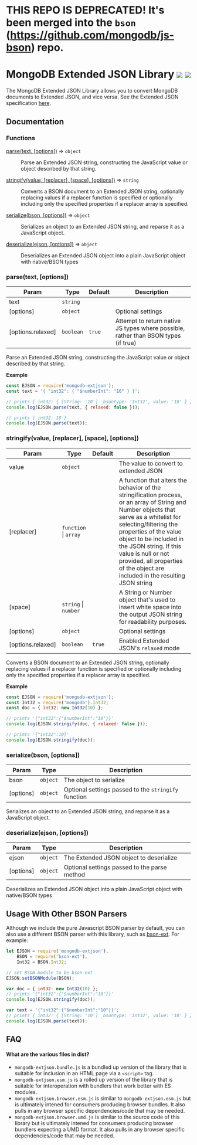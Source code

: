 # THIS REPO IS DEPRECATED!  It's been merged into the `bson` (https://github.com/mongodb/js-bson) repo.

# MongoDB Extended JSON Library  [![][npm_img]][npm_url] [![][travis_img]][travis_url]


The MongoDB Extended JSON Library allows you to convert MongoDB documents to Extended JSON, and vice versa. See the Extended JSON specification [here](https://github.com/mongodb/specifications/blob/master/source/extended-json.rst).

## Documentation

### Functions

<dl>
<dt><a href="#parse">parse(text, [options])</a> ⇒ <code>object</code></dt>
<dd><p>Parse an Extended JSON string, constructing the JavaScript value or object described by that
string.</p>
</dd>
<dt><a href="#stringify">stringify(value, [replacer], [space], [options])</a> ⇒ <code>string</code></dt>
<dd><p>Converts a BSON document to an Extended JSON string, optionally replacing values if a replacer
function is specified or optionally including only the specified properties if a replacer array
is specified.</p>
</dd>
<dt><a href="#serialize">serialize(bson, [options])</a> ⇒ <code>object</code></dt>
<dd><p>Serializes an object to an Extended JSON string, and reparse it as a JavaScript object.</p>
</dd>
<dt><a href="#deserialize">deserialize(ejson, [options])</a> ⇒ <code>object</code></dt>
<dd><p>Deserializes an Extended JSON object into a plain JavaScript object with native/BSON types</p>
</dd>
</dl>

<a name="parse"></a>

### parse(text, [options])

| Param | Type | Default | Description |
| --- | --- | --- | --- |
| text | <code>string</code> |  |  |
| [options] | <code>object</code> |  | Optional settings |
| [options.relaxed] | <code>boolean</code> | <code>true</code> | Attempt to return native JS types where possible, rather than BSON types (if true) |

Parse an Extended JSON string, constructing the JavaScript value or object described by that
string.

**Example**  
```js
const EJSON = require('mongodb-extjson');
const text = '{ "int32": { "$numberInt": "10" } }';

// prints { int32: { [String: '10'] _bsontype: 'Int32', value: '10' } }
console.log(EJSON.parse(text, { relaxed: false }));

// prints { int32: 10 }
console.log(EJSON.parse(text));
```
<a name="stringify"></a>

### stringify(value, [replacer], [space], [options])

| Param | Type | Default | Description |
| --- | --- | --- | --- |
| value | <code>object</code> |  | The value to convert to extended JSON |
| [replacer] | <code>function</code> \| <code>array</code> |  | A function that alters the behavior of the stringification process, or an array of String and Number objects that serve as a whitelist for selecting/filtering the properties of the value object to be included in the JSON string. If this value is null or not provided, all properties of the object are included in the resulting JSON string |
| [space] | <code>string</code> \| <code>number</code> |  | A String or Number object that's used to insert white space into the output JSON string for readability purposes. |
| [options] | <code>object</code> |  | Optional settings |
| [options.relaxed] | <code>boolean</code> | <code>true</code> | Enabled Extended JSON's `relaxed` mode |

Converts a BSON document to an Extended JSON string, optionally replacing values if a replacer
function is specified or optionally including only the specified properties if a replacer array
is specified.

**Example**  
```js
const EJSON = require('mongodb-extjson');
const Int32 = require('mongodb').Int32;
const doc = { int32: new Int32(10) };

// prints '{"int32":{"$numberInt":"10"}}'
console.log(EJSON.stringify(doc, { relaxed: false }));

// prints '{"int32":10}'
console.log(EJSON.stringify(doc));
```
<a name="serialize"></a>

### serialize(bson, [options])

| Param | Type | Description |
| --- | --- | --- |
| bson | <code>object</code> | The object to serialize |
| [options] | <code>object</code> | Optional settings passed to the `stringify` function |

Serializes an object to an Extended JSON string, and reparse it as a JavaScript object.

<a name="deserialize"></a>

### deserialize(ejson, [options])

| Param | Type | Description |
| --- | --- | --- |
| ejson | <code>object</code> | The Extended JSON object to deserialize |
| [options] | <code>object</code> | Optional settings passed to the parse method |

Deserializes an Extended JSON object into a plain JavaScript object with native/BSON types


## Usage With Other BSON Parsers

Although we include the pure Javascript BSON parser by default, you can also use a different BSON parser with this library, such as [bson-ext](https://www.npmjs.com/package/bson-ext). For example:

```js
let EJSON = require('mongodb-extjson'),
	BSON = require('bson-ext'),
    Int32 = BSON.Int32;

// set BSON module to be bson-ext
EJSON.setBSONModule(BSON);

var doc = { int32: new Int32(10) };
// prints '{"int32":{"$numberInt":"10"}}'
console.log(EJSON.stringify(doc));

var text = '{"int32":{"$numberInt":"10"}}';
// prints { int32: { [String: '10'] _bsontype: 'Int32', value: '10' } }
console.log(EJSON.parse(text));
```

[travis_img]: https://api.travis-ci.org/mongodb-js/mongodb-extjson.svg?branch=master
[travis_url]: https://travis-ci.org/mongodb-js/mongodb-extjson
[npm_img]: https://img.shields.io/npm/v/mongodb-extjson.svg
[npm_url]: https://www.npmjs.org/package/mongodb-extjson

## FAQ

#### What are the various files in dist?

* `mongodb-extjson.bundle.js` is a bundled up version of the library that is suitable for inclusion in an HTML page via a `<script>` tag.
* `mongodb-extjson.esm.js` is a rolled up version of the library that is suitable for interoperation with bundlers that work better with ES modules.
* `mongodb-extjson.browser.esm.js` is similar to `mongodb-extjson.esm.js` but is ultimately intened for consumers producing browser bundles. It also pulls in any browser specific dependencies/code that may be needed.
* `mongodb-extjson.browser.umd.js` is similar to the source code of this library but is ultimately intened for consumers producing browser bundlers expecting a UMD format. It also pulls in any browser specific dependencies/code that may be needed.

